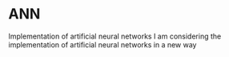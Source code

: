 # ANN
Implementation of artificial neural networks
I am considering the implementation of artificial neural networks in a new way
